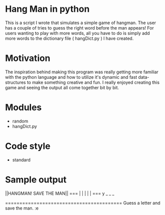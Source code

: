 # Hang Man in python
This is a script I wrote that simulates a simple game of hangman. The user has a couple of tries to guess the right word before the man appears! For users wanting to play with more words, all you have to do is simply add more words to the dictionary file ( hangDict.py ) I have created. 

# Motivation
The inspiration behind making this program was really getting more familiar with the python language and how to utilize it's dynamic and fast data-structures to make something creative and fun. I really enjoyed creating this game and seeing the output all come together bit by bit.  


# Modules
- random
- hangDict.py

# Code style
- standard

# Sample output
||HANGMAN! SAVE THE MAN||
                                        ===
                                        | |
                                        |
                                        |
                                        |
                                       ===
y _ _ _  

=========================================
Guess a letter and save the man. :e
